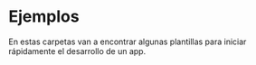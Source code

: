 # Ejemplos

En estas carpetas van a encontrar algunas plantillas para iniciar rápidamente el desarrollo de un app.
